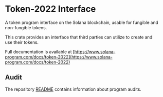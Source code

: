 # Token-2022 Interface

A token program interface on the Solana blockchain, usable for fungible and
non-fungible tokens.

This crate provides an interface that third parties can utilize to create and
use their tokens.

Full documentation is available at [https://www.solana-program.com/docs/token-2022](https://www.solana-program.com/docs/token-2022)

## Audit

The repository [README](https://github.com/solana-labs/solana-program-library#audits)
contains information about program audits.

